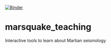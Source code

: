 [![Binder](https://mybinder.org/badge_logo.svg)](https://mybinder.org/v2/gh/sstaehler/marsquake_teaching/main?urlpath=git-pull%3Frepo%3Dhttps%253A%252F%252Fgithub.com%252Fsstaehler%252Flocate_marsquakes%26urlpath%3Dtree%252Flocate_marsquakes%252Flocate_marsquakes.ipynb%26branch%3Dmaster)
# marsquake_teaching
Interactive tools to learn about Martian seismology
